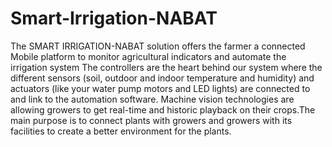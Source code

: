 # Smart-Irrigation-NABAT
The SMART IRRIGATION-NABAT solution offers the farmer a connected Mobile platform to monitor agricultural indicators and automate the irrigation system
The controllers are the heart behind our system where the different sensors (soil, outdoor and indoor temperature and humidity) and actuators (like your water pump motors and LED lights) are connected to and link to the automation software.
Machine vision technologies are allowing growers to get real-time and historic playback on
their crops.The main purpose is to connect plants with growers and growers with its facilities to create a better environment for the plants.
